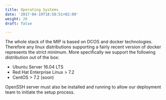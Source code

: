 ```yaml
---
title: Operating Systems
date: '2017-04-19T18:58:51+02:00'
weight: 20
draft: false

---
```


The whole stack of the MIP is based on DCOS and docker technologies. Therefore any linux distributions supporting a fairly recent version of docker represents the strict minimum.
More specifically we support the following distribution out of the box:

* Ubuntu Server 16.04 LTS
* Red Hat Enterprise Linux > 7.2
* CentOS > 7.2 (soon)

OpenSSH server must also be installed and running to allow our deployment team to initiate the setup process.
